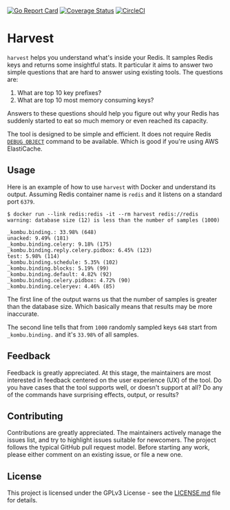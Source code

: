[![Go Report Card](https://goreportcard.com/badge/github.com/31z4/harvest)](https://goreportcard.com/report/github.com/31z4/harvest)
[![Coverage Status](https://coveralls.io/repos/github/31z4/harvest/badge.svg?branch=master)](https://coveralls.io/github/31z4/harvest?branch=master)
[![CircleCI](https://circleci.com/gh/31z4/harvest.svg?style=svg)](https://circleci.com/gh/31z4/harvest)

# Harvest

`harvest` helps you understand what's inside your Redis. It samples Redis keys and returns some insightful stats. It particular it aims to answer two simple questions that are hard to answer using existing tools. The questions are:

1. What are top 10 key prefixes?
2. What are top 10 most memory consuming keys?

Answers to these questions should help you figure out why your Redis has suddenly started to eat so much memory or even reached its capacity.

The tool is designed to be simple and efficient. It does not require Redis [`DEBUG OBJECT`](https://redis.io/commands/debug-object) command to be available. Which is good if you're using AWS ElastiCache.

## Usage

Here is an example of how to use `harvest` with Docker and understand its output. Assuming Redis container name is `redis` and it listens on a standard port `6379`.

```console
$ docker run --link redis:redis -it --rm harvest redis://redis
warning: database size (12) is less than the number of samples (1000)

_kombu.binding.: 33.98% (648)
unacked: 9.49% (181)
_kombu.binding.celery: 9.18% (175)
_kombu.binding.reply.celery.pidbox: 6.45% (123)
test: 5.98% (114)
_kombu.binding.schedule: 5.35% (102)
_kombu.binding.blocks: 5.19% (99)
_kombu.binding.default: 4.82% (92)
_kombu.binding.celery.pidbox: 4.72% (90)
_kombu.binding.celeryev: 4.46% (85)
```

The first line of the output warns us that the number of samples is greater than the database size. Which basically means that results may be more inaccurate.

The second line tells that from `1000` randomly sampled keys `648` start from `_kombu.binding.` and it's `33.98%` of all samples.

## Feedback

Feedback is greatly appreciated. At this stage, the maintainers are most interested in feedback centered on the user experience (UX) of the tool. Do you have cases that the tool supports well, or doesn't support at all? Do any of the commands have surprising effects, output, or results?

## Contributing

Contributions are greatly appreciated. The maintainers actively manage the issues list, and try to highlight issues suitable for newcomers. The project follows the typical GitHub pull request model. Before starting any work, please either comment on an existing issue, or file a new one.

## License

This project is licensed under the GPLv3 License - see the [LICENSE.md](LICENSE.md) file for details.
